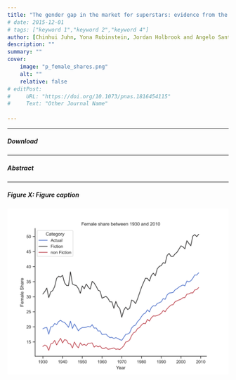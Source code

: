 ```yaml
---
title: "The gender gap in the market for superstars: evidence from the NYT Best sellers list" 
# date: 2015-12-01
# tags: ["keyword 1","keyword 2","keyword 4"]
author: [Chinhui Juhn, Yona Rubinstein, Jordan Holbrook and Angelo Santos]
description: "" 
summary: "" 
cover:
    image: "p_female_shares.png"
    alt: ""
    relative: false
# editPost:
#     URL: "https://doi.org/10.1073/pnas.1816454115"
#     Text: "Other Journal Name"

---
```


---

##### Download

<!-- + [Paper](paper2.pdf)
+ [Online appendix](appendix2.pdf)
+ [Code and data](https://github.com/pmichaillat/unemployment-gap) -->

---

##### Abstract


---

##### Figure X: Figure caption

![](p_female_shares.png)

<!-- --- -->
<!-- 
##### Citation

Author 1 and Author 2. Year. "Title." *Journal* Volume (Issue): First page–Last page. https://doi.org/paper_doi.

```BibTeX
@article{AAYY,
author = {Author 1 and Author 2},
doi = {paper_doi},
journal = {Journal},
number = {Issue},
pages = {XXX--YYY},
title ={Title},
volume = {Volume},
year = {Year}}
``` -->

<!-- --- -->

<!-- ##### Related material

+ [Presentation slides](presentation2.pdf) -->


